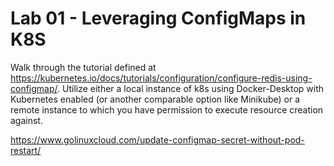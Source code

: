 # Lab 01 - Leveraging ConfigMaps in K8S

Walk through the tutorial defined at https://kubernetes.io/docs/tutorials/configuration/configure-redis-using-configmap/. Utilize either a local instance of k8s using Docker-Desktop with Kubernetes enabled (or another comparable option like Minikube) or a remote instance to which you have permission to execute resource creation against.

https://www.golinuxcloud.com/update-configmap-secret-without-pod-restart/
